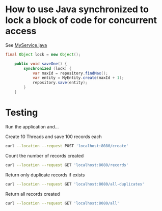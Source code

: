 # How to use Java synchronized to lock a block of code for concurrent access
See [MyService.java](src/main/java/dev/educosta/locking/MyService.java)
```java
final Object lock = new Object();

    public void saveOne() {
        synchronized (lock) {
            var maxId = repository.findMax();
            var entity = MyEntity.create(maxId + 1);
            repository.save(entity);
        }
    }
```

# Testing

Run the application and...

Create 10 Threads and save 100 records each

```bash
curl --location --request POST 'localhost:8080/create'
```

Count the number of records created

```bash
curl --location --request GET 'localhost:8080/records'
```

Return only duplicate records if exists

```bash
curl --location --request GET 'localhost:8080/all-duplicates'
```

Return all records created

```bash
curl --location --request GET 'localhost:8080/all'
```





